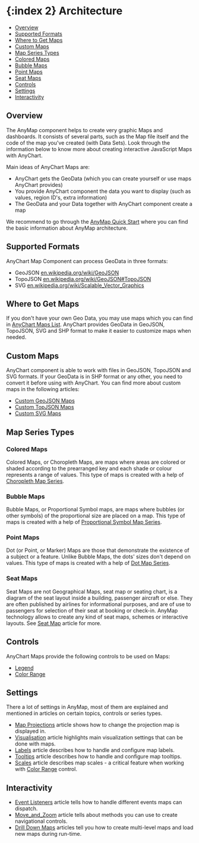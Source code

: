 {:index 2}
Architecture
===========

* [Overview](#overview)
* [Supported Formats](#supported_formats)
* [Where to Get Maps](#where_to_get_maps)
* [Custom Maps](#custom_maps)
* [Map Series Types](#map_types)
 * [Colored Maps](#colored_maps)
 * [Bubble Maps](#bubble_maps)
 * [Point Maps](#point_maps)
 * [Seat Maps](#seat_maps)
* [Controls](#controls)
* [Settings](#settings)
* [Interactivity](#interactivity)

## Overview

The AnyMap component helps to create very graphic Maps and dashboards. It consists of several parts, such as the Map file itself and the code of the map you've created (with Data Sets). Look through the information below to know more about creating interactive JavaScript Maps with AnyChart.

Main ideas of AnyChart Maps are:

* AnyChart gets the GeoData (which you can create yourself or use maps AnyChart provides)
* You provide AnyChart component the data you want to display (such as values, region ID's, extra information)
* The GeoData and your Data together with AnyChart component create a map

We recommend to go through the [AnyMap Quick Start](./Quick_Start) where you can find the basic information about AnyMap architecture.

## Supported Formats

AnyChart Map Component can process GeoData in three formats:

* GeoJSON [en.wikipedia.org/wiki/GeoJSON](https://en.wikipedia.org/wiki/GeoJSON)
* TopoJSON [en.wikipedia.org/wiki/GeoJSON#TopoJSON](https://en.wikipedia.org/wiki/GeoJSON#TopoJSON)
* SVG [en.wikipedia.org/wiki/Scalable_Vector_Graphics](https://en.wikipedia.org/wiki/Scalable_Vector_Graphics)

## Where to Get Maps

If you don't have your own Geo Data, you may use maps which you can find in [AnyChart Maps List](Maps_List). 
AnyChart provides GeoData in GeoJSON, TopoJSON, SVG and SHP format to make it easier to customize maps when needed.

## Custom Maps
  
AnyChart component is able to work with files in GeoJSON, TopoJSON and SVG formats. If your GeoData is in SHP format or any other, you need to convert it before using with AnyChart. You can find more about custom maps in the following articles:

* [Custom GeoJSON Maps](Custom_GeoJSON_Maps)
* [Custom TopJSON Maps](Custom_TopoJSON_Maps)
* [Custom SVG Maps](Custom_SVG_Maps)

## Map Series Types

### Colored Maps

Colored Maps, or Choropleth Maps, are maps where areas are colored or shaded according to the prearranged key and each shade or colour represents a range of values. This type of maps is created with a help of [Choropleth Map Series](Choropleth_Map).

### Bubble Maps

Bubble Maps, or Proportional Symbol maps, are maps where bubbles (or other symbols) of the proportional size are placed on a map. This type of maps is created with a help of [Proportional Symbol Map Series](Proportional_Symbol_Map).

### Point Maps

Dot (or Point, or Marker) Maps are those that demonstrate the existence of a subject or a feature. Unlike Bubble Maps, the dots' sizes don't depend on values. This type of maps is created with a help of [Dot Map Series](Dot_(Point)_Map).

### Seat Maps

Seat Maps are not Geographical Maps, seat map or seating chart, is a diagram of the seat layout inside a building, passenger aircraft or else. They are often published by airlines for informational purposes, and are of use to passengers for selection of their seat at booking or check-in. AnyMap technology allows to create any kind of seat maps, schemes or interactive layouts. See [Seat Map](Seat_Map) article for more.

## Controls

AnyChart Maps provide the following controls to be used on Maps:

* [Legend](Legend)
* [Color Range](ColorRange)

## Settings

There a lot of settings in AnyMap, most of them are explained and mentioned in articles on certain topics, controls or series types. 

* [Map Projections](Map_Projections) article shows how to change the projection map is displayed in.
* [Visualisation](Visualisation) article highlights main visualization settings that can be done with maps.
* [Labels](Labels) article describes how to handle and configure map labels.
* [Tooltips](Tooltips) article describes how to handle and configure map tooltips.
* [Scales](Scales) article describes map scales - a critical feature when working with [Color Range](ColorRange) control.

## Interactivity

* [Event Listeners](Event_Listeners) article tells how to handle different events maps can dispatch.
* [Move_and_Zoom](Move_and_Zoom) article tells about methods you can use to create navigational controls.
* [Drill Down Maps](Drill_Down_Maps/Overview) articles tell you how to create multi-level maps and load new maps during run-time.


